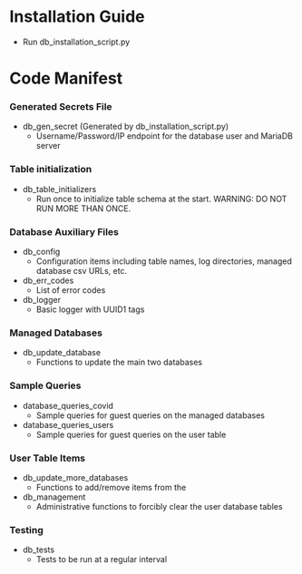 # Installation Guide

* Run db_installation_script.py

# Code Manifest

### Generated Secrets File
* db_gen_secret (Generated by db_installation_script.py)
    * Username/Password/IP endpoint for the database user and MariaDB server

### Table initialization
* db_table_initializers
    * Run once to initialize table schema at the start.  WARNING: DO NOT RUN MORE THAN ONCE.

### Database Auxiliary Files
* db_config
    * Configuration items including table names, log directories, managed database csv URLs, etc.
* db_err_codes
    * List of error codes
* db_logger
    * Basic logger with UUID1 tags

### Managed Databases
* db_update_database
    * Functions to update the main two databases

### Sample Queries
* database_queries_covid
    * Sample queries for guest queries on the managed databases
* database_queries_users
    * Sample queries for guest queries on the user table 

### User Table Items
* db_update_more_databases
    * Functions to add/remove items from the 
* db_management
    * Administrative functions to forcibly clear the user database tables

### Testing
* db_tests
    * Tests to be run at a regular interval